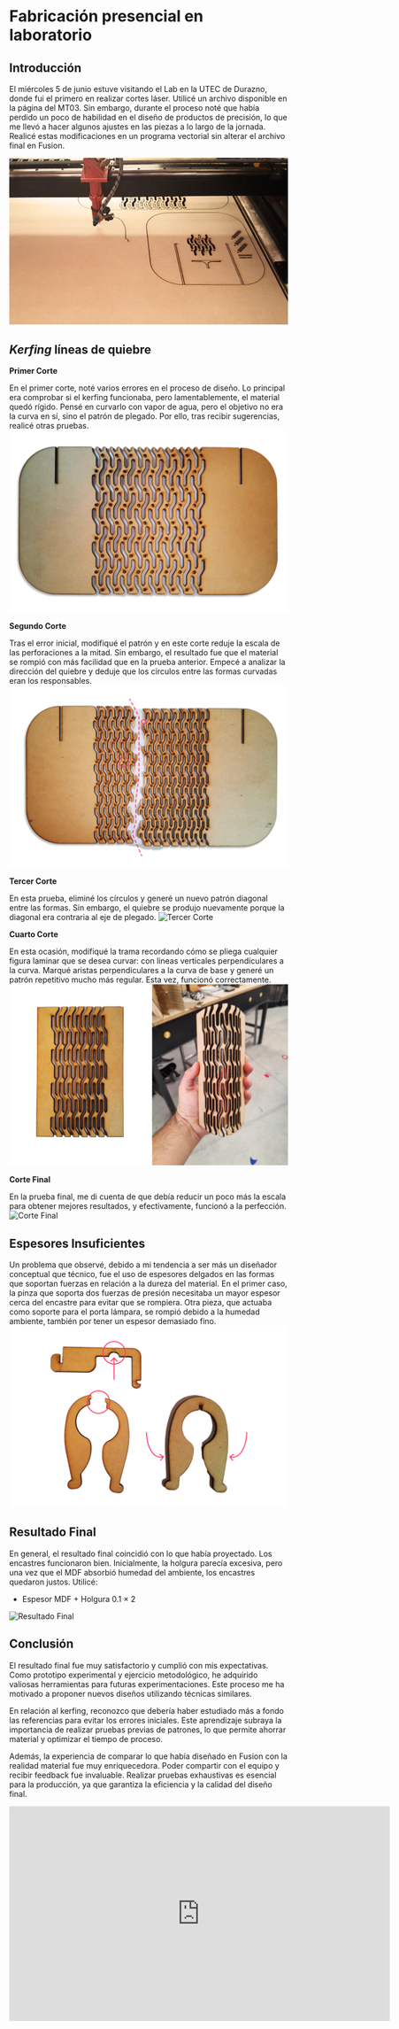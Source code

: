 
# Fabricación presencial en laboratorio

## Introducción

El miércoles 5 de junio estuve visitando el Lab en la UTEC de Durazno, donde fui el primero en realizar cortes láser. Utilicé un archivo disponible en la página del MT03. Sin embargo, durante el proceso noté que había perdido un poco de habilidad en el diseño de productos de precisión, lo que me llevó a hacer algunos ajustes en las piezas a lo largo de la jornada. Realicé estas modificaciones en un programa vectorial sin alterar el archivo final en Fusion.

![foto corte](../images/MT03/00_foto_proceso.png)

## _Kerfing_ líneas de quiebre

**Primer Corte**

En el primer corte, noté varios errores en el proceso de diseño. Lo principal era comprobar si el kerfing funcionaba, pero lamentablemente, el material quedó rígido. Pensé en curvarlo con vapor de agua, pero el objetivo no era la curva en sí, sino el patrón de plegado. Por ello, tras recibir sugerencias, realicé otras pruebas.
![primer corte ](../images/MT03/01_primer_corte.png)

**Segundo Corte**

Tras el error inicial, modifiqué el patrón y en este corte reduje la escala de las perforaciones a la mitad. Sin embargo, el resultado fue que el material se rompió con más facilidad que en la prueba anterior. Empecé a analizar la dirección del quiebre y deduje que los círculos entre las formas curvadas eran los responsables.
![Segundo Corte](../images/MT03/02_seg_corte.png)

**Tercer Corte**

En esta prueba, eliminé los círculos y generé un nuevo patrón diagonal entre las formas. Sin embargo, el quiebre se produjo nuevamente porque la diagonal era contraria al eje de plegado.
![Tercer Corte](../images/MT03/03_ter_corte.png)

**Cuarto Corte**

En esta ocasión, modifiqué la trama recordando cómo se pliega cualquier figura laminar que se desea curvar: con líneas verticales perpendiculares a la curva. Marqué aristas perpendiculares a la curva de base y generé un patrón repetitivo mucho más regular. Esta vez, funcionó correctamente.
![Cuarto Corte](../images/MT03/04_cuarto_corte.png)

**Corte Final**

En la prueba final, me di cuenta de que debía reducir un poco más la escala para obtener mejores resultados, y efectivamente, funcionó a la perfección.
![Corte Final](../images/MT03/05_quinto_corte.png)


## Espesores Insuficientes
Un problema que observé, debido a mi tendencia a ser más un diseñador conceptual que técnico, fue el uso de espesores delgados en las formas que soportan fuerzas en relación a la dureza del material. En el primer caso, la pinza que soporta dos fuerzas de presión necesitaba un mayor espesor cerca del encastre para evitar que se rompiera. Otra pieza, que actuaba como soporte para el porta lámpara, se rompió debido a la humedad ambiente, también por tener un espesor demasiado fino.
![Pinzas pruebas](../images/MT03/cortes_espesores.png)

## Resultado Final
En general, el resultado final coincidió con lo que había proyectado. Los encastres funcionaron bien. Inicialmente, la holgura parecía excesiva, pero una vez que el MDF absorbió humedad del ambiente, los encastres quedaron justos.
Utilicé:

- Espesor MDF + Holgura 0.1 × 2

![Resultado Final](../images/MT03/06_final.png)

## Conclusión

El resultado final fue muy satisfactorio y cumplió con mis expectativas. Como prototipo experimental y ejercicio metodológico, he adquirido valiosas herramientas para futuras experimentaciones. Este proceso me ha motivado a proponer nuevos diseños utilizando técnicas similares.

En relación al kerfing, reconozco que debería haber estudiado más a fondo las referencias para evitar los errores iniciales. Este aprendizaje subraya la importancia de realizar pruebas previas de patrones, lo que permite ahorrar material y optimizar el tiempo de proceso.

Además, la experiencia de comparar lo que había diseñado en Fusion con la realidad material fue muy enriquecedora. Poder compartir con el equipo y recibir feedback fue invaluable. Realizar pruebas exhaustivas es esencial para la producción, ya que garantiza la eficiencia y la calidad del diseño final.

<iframe width="688" height="388" src="https://www.youtube.com/embed/d4SW5djXViw?si=oeFROM1EcQ1BYMG3" title="YouTube video player" frameborder="0" allow="accelerometer; autoplay; clipboard-write; encrypted-media; gyroscope; picture-in-picture; web-share" referrerpolicy="strict-origin-when-cross-origin" allowfullscreen></iframe>
